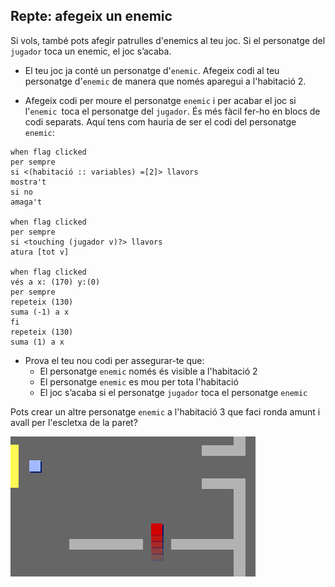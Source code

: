 ## Repte: afegeix un enemic

Si vols, també pots afegir patrulles d'enemics al teu joc. Si el personatge del `jugador` toca un enemic, el joc s’acaba.

+ El teu joc ja conté un personatge d'`enemic`. Afegeix codi al teu personatge d'`enemic` de manera que només aparegui a l'habitació 2.

+ Afegeix codi per moure el personatge `enemic` i per acabar el joc si l'`enemic `toca el personatge del `jugador`. És més fàcil fer-ho en blocs de codi separats. Aquí tens com hauria de ser el codi del personatge `enemic`:

```blocks3
when flag clicked
per sempre
si <(habitació :: variables) =[2]> llavors
mostra't
si no
amaga't

when flag clicked
per sempre
si <touching (jugador v)?> llavors
atura [tot v]

when flag clicked
vés a x: (170) y:(0)
per sempre
repeteix (130)
suma (-1) a x
fi
repeteix (130)
suma (1) a x
```

+ Prova el teu nou codi per assegurar-te que: 
    + El personatge `enemic` només és visible a l'habitació 2
    + El personatge `enemic` es mou per tota l'habitació
    + El joc s’acaba si el personatge `jugador` toca el personatge `enemic`

Pots crear un altre personatge `enemic` a l'habitació 3 que faci ronda amunt i avall per l'escletxa de la paret?

![captura de pantalla](images/world-enemy2.png)